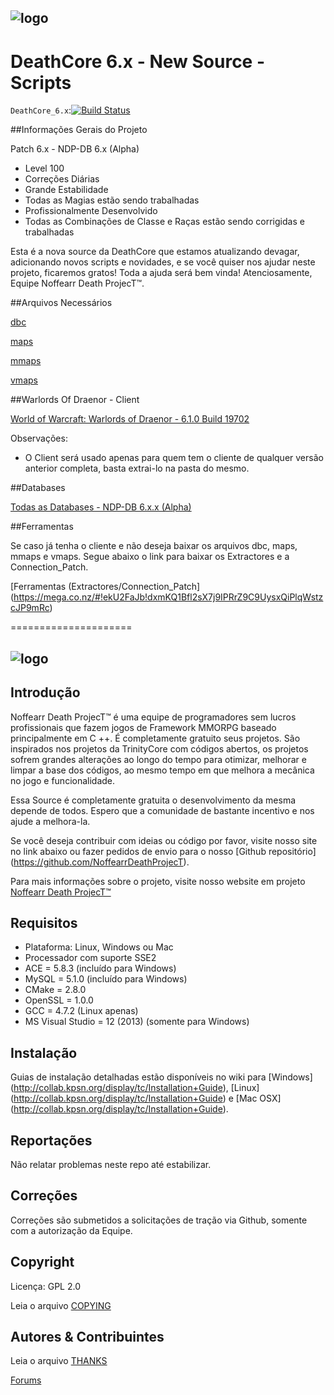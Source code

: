 ## ![logo](http://i.imgur.com/DtFyyjd.png)


# DeathCore 6.x - New Source - Scripts


`DeathCore_6.x`:[![Build Status](https://travis-ci.org/NoffearrDeathProjecT/DeathCore_6.x.svg?branch=DeathCore_6.x)](https://travis-ci.org/NoffearrDeathProjecT/DeathCore_6.x)


##Informações Gerais do Projeto

Patch 6.x - NDP-DB 6.x (Alpha)  

- Level 100
- Correções Diárias
- Grande Estabilidade
- Todas as Magias estão sendo trabalhadas
- Profissionalmente Desenvolvido
- Todas as Combinações de Classe e Raças estão sendo corrigidas e trabalhadas

Esta é a nova source da DeathCore que estamos atualizando devagar, adicionando novos scripts e novidades, e se você quiser nos ajudar neste projeto, ficaremos gratos! Toda a ajuda será bem vinda! Atenciosamente, Equipe Noffearr Death ProjecT™.


##Arquivos Necessários

[dbc](https://mega.co.nz/#!i8NhhZbT!JhbH_2mImI8q0ZstYBcoW2Bq3wSlZtB7LP9S1vY9yRg)

[maps](https://mega.co.nz/#!WxVnSb7Z!-IGtSFJzzLPr1eBwMVcCxogpUzrG4GL6sAh63Ej_Leo)

[mmaps](https://mega.co.nz/#!KlkyHCJL!tH1xAj1aqfagJiDGXCZ43qJEyoL-HSC7zX6amkMvsGU)

[vmaps](https://mega.co.nz/#!mtME0b6Y!kwjNbTsfctkgsD-kHghw7Za9Rfl298B7Ju9TEpEdHBo)

##Warlords Of Draenor - Client
 
[World of Warcraft: Warlords of Draenor - 6.1.0 Build 19702](https://mega.co.nz/#!XgkVnJ4S!U9A9UCgQzDYG2Hwe_ZULxFW-MezACn_5Jv1jK3_VdNY)

Observações:
- O Client será usado apenas para quem tem o cliente de qualquer versão anterior completa, basta extrai-lo na pasta do mesmo.


##Databases

[Todas as Databases - NDP-DB 6.x.x (Alpha)](https://mega.co.nz/#!esNGECJT!jrFM9QRHxzulGDNDN5QeQSrjpwluNsgBSG4J4Go7p9M)

##Ferramentas

Se caso já tenha o cliente e não deseja baixar os arquivos dbc, maps, mmaps e vmaps. Segue abaixo o link para baixar os Extractores e a Connection_Patch.


[Ferramentas (Extractores/Connection_Patch] (https://mega.co.nz/#!ekU2FaJb!dxmKQ1Bfl2sX7j9IPRrZ9C9UysxQiPlqWstzcJP9mRc)

=====================

## ![logo](http://i.imgur.com/Ues1gtC.png)


## Introdução

Noffearr Death ProjecT™ é uma equipe de programadores sem lucros profissionais que fazem jogos de Framework MMORPG baseado principalmente em C ++. É completamente gratuito seus projetos. São inspirados nos projetos da TrinityCore com códigos abertos, os projetos sofrem grandes alterações ao longo do tempo para otimizar, melhorar e limpar a base dos códigos, ao mesmo tempo em que melhora a mecânica no jogo e funcionalidade. 

Essa Source é completamente gratuita o desenvolvimento da mesma depende de todos. Espero que a comunidade de bastante incentivo e nos ajude a melhora-la.

Se você deseja contribuir com ideias ou código por favor, visite nosso site no link abaixo ou fazer pedidos de envio para o nosso [Github repositório] (https://github.com/NoffearrDeathProjecT). 

Para mais informações sobre o projeto, visite nosso website em projeto [Noffearr Death ProjecT™](http://noffearrdeathproject.net)


## Requisitos

+ Plataforma: Linux, Windows ou Mac 
+ Processador com suporte SSE2 
+ ACE = 5.8.3 (incluído para Windows) 
+ MySQL = 5.1.0 (incluído para Windows) 
+ CMake = 2.8.0 
+ OpenSSL = 1.0.0 
+ GCC = 4.7.2 (Linux apenas) 
+ MS Visual Studio = 12 (2013) (somente para Windows)

## Instalação

Guias de instalação detalhadas estão disponíveis no wiki para 
[Windows] (http://collab.kpsn.org/display/tc/Installation+Guide), 
[Linux] (http://collab.kpsn.org/display/tc/Installation+Guide) e 
[Mac OSX] (http://collab.kpsn.org/display/tc/Installation+Guide).

## Reportações

Não relatar problemas neste repo até estabilizar.

## Correções

Correções são submetidos a solicitações de tração via Github, somente com a autorização da Equipe.

## Copyright

Licença: GPL 2.0

Leia o arquivo [COPYING](COPYING)


## Autores &amp; Contribuintes

Leia o arquivo [THANKS](THANKS)


[Forums](http://www.noffearrdeathproject.net)
